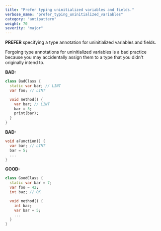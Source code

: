```yaml
---
title: "Prefer typing uninitialized variables and fields."
verbose_name: "prefer_typing_uninitialized_variables"
category: "antipattern"
weight: 70
severity: "major"
---
```

**PREFER** specifying a type annotation for uninitialized variables and fields.

Forgoing type annotations for uninitialized variables is a bad practice because
you may accidentally assign them to a type that you didn't originally intend to.

**BAD:**
```dart
class BadClass {
  static var bar; // LINT
  var foo; // LINT

  void method() {
    var bar; // LINT
    bar = 5;
    print(bar);
  }
}
```

**BAD:**
```dart
void aFunction() {
  var bar; // LINT
  bar = 5;
  ...
}
```

**GOOD:**
```dart
class GoodClass {
  static var bar = 7;
  var foo = 42;
  int baz; // OK

  void method() {
    int baz;
    var bar = 5;
    ...
  }
}
```

